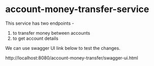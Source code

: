 # account-money-transfer-service

This service has two endpoints -
1. to transfer money between accounts
2. to get account details

We can use swagger UI link below to test the changes.

http://localhost:8080/account-money-transfer/swagger-ui.html
